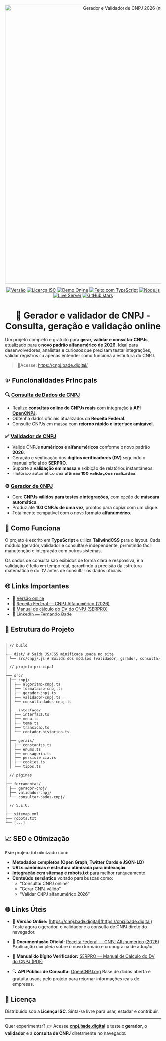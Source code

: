 <p align="center">
  <img src="img/gerador-validador-cnpj-2026-alfanumerico-og.png" alt="Gerador e Validador de CNPJ 2026 (numérico e alfanumérico)" width="900">
</p>

<div align="center">

[![Versão](https://img.shields.io/badge/version-1.4.0-blue.svg)](https://github.com/FernandoBade/gerador-validador-cnpj)
[![Licença ISC](https://img.shields.io/badge/license-ISC-green.svg)](LICENSE)
[![Demo Online](https://img.shields.io/badge/demo-online-brightgreen.svg)](https://cnpj.bade.digital/)
[![Feito com TypeScript](https://img.shields.io/badge/TypeScript-3178C6?logo=typescript&logoColor=white)](https://www.typescriptlang.org/)
[![Node.js](https://img.shields.io/badge/Node.js-339933?logo=node.js&logoColor=white)](https://nodejs.org/)
[![Live Server](https://img.shields.io/badge/Live--Server-FF6B6B?logo=vercel&logoColor=white)](https://www.npmjs.com/package/live-server)
[![GitHub stars](https://img.shields.io/github/stars/FernandoBade/gerador-validador-cnpj.svg?style=social&label=Star)](https://github.com/FernandoBade/gerador-validador-cnpj/stargazers)

</div>

<div align="center">

# 🧾 Gerador e validador de CNPJ - Consulta, geração e validação online

</div>

Um projeto completo e gratuito para **gerar, validar e consultar CNPJs**, atualizado para o **novo padrão alfanumérico de 2026**. Ideal para desenvolvedores, analistas e curiosos que precisam testar integrações, validar registros ou apenas entender como funciona a estrutura do CNPJ.


>📎Acesse: https://cnpj.bade.digital/


## ✨ Funcionalidades Principais

### 🔍 [Consulta de Dados de CNPJ](https://cnpj.bade.digital/ferramentas/consultar-dados-cnpj/)
- Realize **consultas online de CNPJs reais** com integração à **API [OpenCNPJ](https://opencnpj.org)**.
- Obtenha dados oficiais atualizados da **Receita Federal**.
- Consulte CNPJs em massa com **retorno rápido e interface amigável**.

### ✅ [Validador de CNPJ](https://cnpj.bade.digital/ferramentas/validador-cnpj/)
- Valide CNPJs **numéricos e alfanuméricos** conforme o novo padrão **2026**.
- Geração e verificação dos **dígitos verificadores (DV)** seguindo o manual oficial do **SERPRO**.
- Suporte à **validação em massa** e exibição de relatórios instantâneos.
- Histórico automático das **últimas 100 validações realizadas**.

### ⚙️ [Gerador de CNPJ](https://cnpj.bade.digital/ferramentas/gerador-cnpj/)
- Gere **CNPJs válidos para testes e integrações**, com opção de **máscara automática**.
- Produz até **100 CNPJs de uma vez**, prontos para copiar com um clique.
- Totalmente compatível com o novo formato **alfanumérico**.




## 🧠 Como Funciona
O projeto é escrito em **TypeScript** e utiliza **TailwindCSS** para o layout.
Cada módulo (gerador, validador e consulta) é independente, permitindo fácil manutenção e integração com outros sistemas.

Os dados de consulta são exibidos de forma clara e responsiva, e a validação é feita em tempo real, garantindo a precisão da estrutura matemática e do DV antes de consultar os dados oficiais.


## 🌐 Links Importantes
- 🔗 [Versão online](https://cnpj.bade.digital/)
- 📘 [Receita Federal — CNPJ Alfanumérico (2026)](https://www.gov.br/receitafederal/pt-br/acesso-a-informacao/acoes-e-programas/programas-e-atividades/cnpj-alfanumerico)
- 📄 [Manual de cálculo do DV do CNPJ (SERPRO)](https://www.gov.br/receitafederal/pt-br/centrais-de-conteudo/publicacoes/documentos-tecnicos/cnpj/manual-dv-cnpj.pdf/view)
- 💼 [LinkedIn — Fernando Bade](https://linkedin.com/in/fernandobade)



## 🧩 Estrutura do Projeto


```

│ // build
│
├── dist/ # Saída JS/CSS minificada usada no site
│ └── src/cnpj/.js # Builds dos módulos (validador, gerador, consulta)
│
│ // projeto principal
│
├── src/
│ ├── cnpj/
│ │ ├── algoritmo-cnpj.ts
│ │ ├── formatacao-cnpj.ts
│ │ ├── gerador-cnpj.ts
│ │ ├── validador-cnpj.ts
│ │ └── consulta-dados-cnpj.ts
│ │
│ ├── interface/
│ │ ├── interface.ts
│ │ ├── menu.ts
│ │ ├── tema.ts
│ │ ├── transicao.ts
│ │ └── contador-historico.ts
│ │
│ ├── gerais/
│ │ ├── constantes.ts
│ │ ├── enums.ts
│ │ ├── mensageria.ts
│ │ ├── persistencia.ts
│ │ ├── cookies.ts
│ │ └── tipos.ts
│
│ // páginas
│
├── ferramentas/
│ ├── gerador-cnpj/
│ ├── validador-cnpj/
│ └── consultar-dados-cnpj/
│
│ // S.E.O.
│
├── sitemap.xml
├── robots.txt
└── [...]

```


## 📈 SEO e Otimização
Este projeto foi otimizado com:
- **Metadados completos (Open Graph, Twitter Cards e JSON-LD)**
- **URLs canônicas e estrutura otimizada para indexação**
- **Integração com sitemap e robots.txt** para melhor ranqueamento
- **Conteúdo semântico** voltado para buscas como:
  - “Consultar CNPJ online”
  - “Gerar CNPJ válido”
  - “Validar CNPJ alfanumérico 2026”


## 🌐 Links Úteis

- 🧮 **Versão Online:**
  [https://cnpj.bade.digital](https://cnpj.bade.digital)
  Teste agora o gerador, o validador e a consulta de CNPJ direto do navegador.

- 📘 **Documentação Oficial:**
  [Receita Federal — CNPJ Alfanumérico (2026)](https://www.gov.br/receitafederal/pt-br/acesso-a-informacao/acoes-e-programas/programas-e-atividades/cnpj-alfanumerico)
  Explicação completa sobre o novo formato e cronograma de adoção.

- 🔢 **Manual do Dígito Verificador:**
  [SERPRO — Manual de Cálculo do DV do CNPJ (PDF)](https://www.gov.br/receitafederal/pt-br/centrais-de-conteudo/publicacoes/documentos-tecnicos/cnpj/manual-dv-cnpj.pdf/view)

- 🔍 **API Pública de Consulta:**
  [OpenCNPJ.org](https://opencnpj.org)
  Base de dados aberta e gratuita usada pelo projeto para retornar informações reais de empresas.


## 📜 Licença
Distribuído sob a **Licença ISC**.
Sinta-se livre para usar, estudar e contribuir.

---

Quer experimentar?
👉 Acesse **[cnpj.bade.digital](https://cnpj.bade.digital)** e teste o **gerador**, o **validador** e a **consulta de CNPJ** diretamente no navegador.
